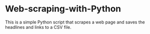 # Web-scraping-with-Python
This is a simple Python script that scrapes a web page and saves the headlines and links to a CSV file.
